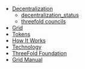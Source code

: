 <!--- TODO see how we use multiple sidebars now that we use unique names only.--->

- [Decentralization](decentralization)
  - [decentralization_status](decentralization_status)
  - [threefold councils](threefold_councils)
- [Grid](grid_why)
- [Tokens](tokens_home)
- [How It Works](how_it_works)
- [Technology](technology)
- [ThreeFold Foundation](threefold_foundation)
- [Grid Manual](sdk_intro)

<!-- [polls = voting](tf_polls), [july 2020 poll](threefold_poll_2_1) -->
<!-- There's no file for July Poll -->
